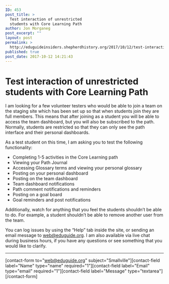 ```yaml
---
ID: 453
post_title: >
  Test interaction of unrestricted
  students with Core Learning Path
author: Jon Morganeg
post_excerpt: ""
layout: post
permalink: >
  http://eduguideinsiders.shepherdhistory.org/2017/10/12/test-interaction-of-unrestricted-students-with-core-learning-path/
published: true
post_date: 2017-10-12 14:21:43
---
```

<h1>Test interaction of unrestricted students with Core Learning Path</h1>
I am looking for a few volunteer testers who would be able to join a team on the staging site which has been set up so that when students join they are full members. This means that after joining as a student you will be able to access the team dashboard, but you will also be subscribed to the path. Normally, students are restricted so that they can only see the path interface and their personal dashboards.

As a test student on this time, I am asking you to test the following functionality:
<ul>
 	<li>Completing 1-5 activities in the Core Learning path</li>
 	<li>Viewing your Path Journal</li>
 	<li>Accessing Glossary terms and viewing your personal glossary</li>
 	<li>Posting on your personal dashboard</li>
 	<li>Posting on the team dashboard</li>
 	<li>Team dashboard notifications</li>
 	<li>Path comment notifications and reminders</li>
 	<li>Posting on a goal board</li>
 	<li>Goal reminders and post notifications</li>
</ul>
Additionally, watch for anything that you feel the students shouldn’t be able to do. For example, a student shouldn’t be able to remove another user from the team.

You can log issues by using the “Help” tab inside the site, or sending an email message to <a href="mailto:web@eduguide.org">web@eduguide.org</a>. I am also available via live chat during business hours, if you have any questions or see something that you would like to clarify.

<hr />

[contact-form to="web@eduguide.org" subject="Smallville"][contact-field label="Name" type="name" required="1"][contact-field label="Email" type="email" required="1"][contact-field label="Message" type="textarea"][/contact-form]